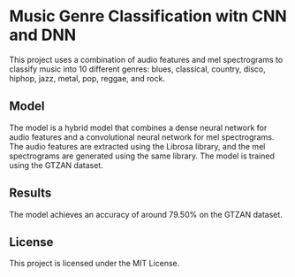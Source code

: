 # Music Genre Classification witn CNN and DNN

This project uses a combination of audio features and mel spectrograms to classify music into 10 different genres: blues, classical, country, disco, hiphop, jazz, metal, pop, reggae, and rock.

## Model

The model is a hybrid model that combines a dense neural network for audio features and a convolutional neural network for mel spectrograms. The audio features are extracted using the Librosa library, and the mel spectrograms are generated using the same library. The model is trained using the GTZAN dataset.

## Results

The model achieves an accuracy of around 79.50% on the GTZAN dataset.

## License

This project is licensed under the MIT License.
